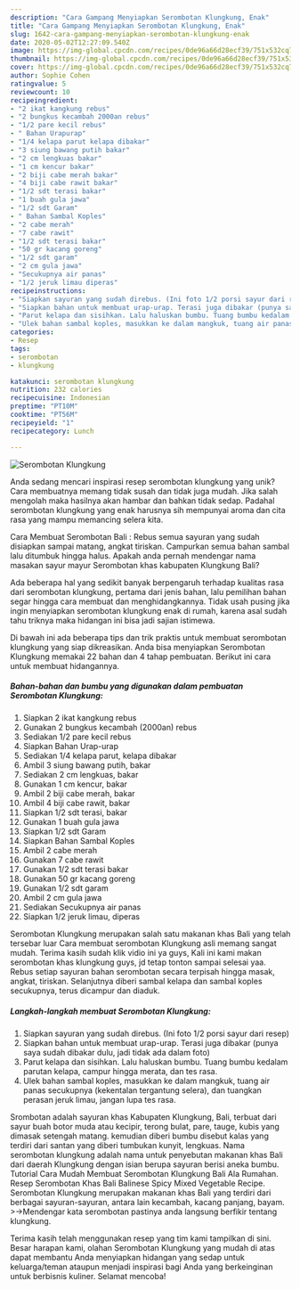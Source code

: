 ```yaml
---
description: "Cara Gampang Menyiapkan Serombotan Klungkung, Enak"
title: "Cara Gampang Menyiapkan Serombotan Klungkung, Enak"
slug: 1642-cara-gampang-menyiapkan-serombotan-klungkung-enak
date: 2020-05-02T12:27:09.540Z
image: https://img-global.cpcdn.com/recipes/0de96a66d28ecf39/751x532cq70/serombotan-klungkung-foto-resep-utama.jpg
thumbnail: https://img-global.cpcdn.com/recipes/0de96a66d28ecf39/751x532cq70/serombotan-klungkung-foto-resep-utama.jpg
cover: https://img-global.cpcdn.com/recipes/0de96a66d28ecf39/751x532cq70/serombotan-klungkung-foto-resep-utama.jpg
author: Sophie Cohen
ratingvalue: 5
reviewcount: 10
recipeingredient:
- "2 ikat kangkung rebus"
- "2 bungkus kecambah 2000an rebus"
- "1/2 pare kecil rebus"
- " Bahan Urapurap"
- "1/4 kelapa parut kelapa dibakar"
- "3 siung bawang putih bakar"
- "2 cm lengkuas bakar"
- "1 cm kencur bakar"
- "2 biji cabe merah bakar"
- "4 biji cabe rawit bakar"
- "1/2 sdt terasi bakar"
- "1 buah gula jawa"
- "1/2 sdt Garam"
- " Bahan Sambal Koples"
- "2 cabe merah"
- "7 cabe rawit"
- "1/2 sdt terasi bakar"
- "50 gr kacang goreng"
- "1/2 sdt garam"
- "2 cm gula jawa"
- "Secukupnya air panas"
- "1/2 jeruk limau diperas"
recipeinstructions:
- "Siapkan sayuran yang sudah direbus. (Ini foto 1/2 porsi sayur dari resep)"
- "Siapkan bahan untuk membuat urap-urap. Terasi juga dibakar (punya saya sudah dibakar dulu, jadi tidak ada dalam foto)"
- "Parut kelapa dan sisihkan. Lalu haluskan bumbu. Tuang bumbu kedalam parutan kelapa, campur hingga merata, dan tes rasa."
- "Ulek bahan sambal koples, masukkan ke dalam mangkuk, tuang air panas secukupnya (kekentalan tergantung selera), dan tuangkan perasan jeruk limau, jangan lupa tes rasa."
categories:
- Resep
tags:
- serombotan
- klungkung

katakunci: serombotan klungkung 
nutrition: 232 calories
recipecuisine: Indonesian
preptime: "PT10M"
cooktime: "PT56M"
recipeyield: "1"
recipecategory: Lunch

---
```



![Serombotan Klungkung](https://img-global.cpcdn.com/recipes/0de96a66d28ecf39/751x532cq70/serombotan-klungkung-foto-resep-utama.jpg)

Anda sedang mencari inspirasi resep serombotan klungkung yang unik? Cara membuatnya memang tidak susah dan tidak juga mudah. Jika salah mengolah maka hasilnya akan hambar dan bahkan tidak sedap. Padahal serombotan klungkung yang enak harusnya sih mempunyai aroma dan cita rasa yang mampu memancing selera kita.

Cara Membuat Serombotan Bali : Rebus semua sayuran yang sudah disiapkan sampai matang, angkat tiriskan. Campurkan semua bahan sambal lalu ditumbuk hingga halus. Apakah anda pernah mendengar nama masakan sayur mayur Serombotan khas kabupaten Klungkung Bali?

Ada beberapa hal yang sedikit banyak berpengaruh terhadap kualitas rasa dari serombotan klungkung, pertama dari jenis bahan, lalu pemilihan bahan segar hingga cara membuat dan menghidangkannya. Tidak usah pusing jika ingin menyiapkan serombotan klungkung enak di rumah, karena asal sudah tahu triknya maka hidangan ini bisa jadi sajian istimewa.


Di bawah ini ada beberapa tips dan trik praktis untuk membuat serombotan klungkung yang siap dikreasikan. Anda bisa menyiapkan Serombotan Klungkung memakai 22 bahan dan 4 tahap pembuatan. Berikut ini cara untuk membuat hidangannya.

<!--inarticleads1-->

##### Bahan-bahan dan bumbu yang digunakan dalam pembuatan Serombotan Klungkung:

1. Siapkan 2 ikat kangkung rebus
1. Gunakan 2 bungkus kecambah (2000an) rebus
1. Sediakan 1/2 pare kecil rebus
1. Siapkan  Bahan Urap-urap
1. Sediakan 1/4 kelapa parut, kelapa dibakar
1. Ambil 3 siung bawang putih, bakar
1. Sediakan 2 cm lengkuas, bakar
1. Gunakan 1 cm kencur, bakar
1. Ambil 2 biji cabe merah, bakar
1. Ambil 4 biji cabe rawit, bakar
1. Siapkan 1/2 sdt terasi, bakar
1. Gunakan 1 buah gula jawa
1. Siapkan 1/2 sdt Garam
1. Siapkan  Bahan Sambal Koples
1. Ambil 2 cabe merah
1. Gunakan 7 cabe rawit
1. Gunakan 1/2 sdt terasi bakar
1. Gunakan 50 gr kacang goreng
1. Gunakan 1/2 sdt garam
1. Ambil 2 cm gula jawa
1. Sediakan Secukupnya air panas
1. Siapkan 1/2 jeruk limau, diperas


Serombotan Klungkung merupakan salah satu makanan khas Bali yang telah tersebar luar Cara membuat serombotan Klungkung asli memang sangat mudah. Terima kasih sudah klik vidio ini ya guys, Kali ini kami makan serombotan khas klungkung guys, jd tetap tonton sampai selesai yaa. Rebus setiap sayuran bahan serombotan secara terpisah hingga masak, angkat, tiriskan. Selanjutnya diberi sambal kelapa dan sambal koples secukupnya, terus dicampur dan diaduk. 

<!--inarticleads2-->

##### Langkah-langkah membuat Serombotan Klungkung:

1. Siapkan sayuran yang sudah direbus. (Ini foto 1/2 porsi sayur dari resep)
1. Siapkan bahan untuk membuat urap-urap. Terasi juga dibakar (punya saya sudah dibakar dulu, jadi tidak ada dalam foto)
1. Parut kelapa dan sisihkan. Lalu haluskan bumbu. Tuang bumbu kedalam parutan kelapa, campur hingga merata, dan tes rasa.
1. Ulek bahan sambal koples, masukkan ke dalam mangkuk, tuang air panas secukupnya (kekentalan tergantung selera), dan tuangkan perasan jeruk limau, jangan lupa tes rasa.


Srombotan adalah sayuran khas Kabupaten Klungkung, Bali, terbuat dari sayur buah botor muda atau kecipir, terong bulat, pare, tauge, kubis yang dimasak setengah matang. kemudian diberi bumbu disebut kalas yang terdiri dari santan yang diberi tumbukan kunyit, lengkuas. Nama serombotan klungkung adalah nama untuk penyebutan makanan khas Bali dari daerah Klungkung dengan isian berupa sayuran berisi aneka bumbu. Tutorial Cara Mudah Membuat Serombotan Klungkung Bali Ala Rumahan. Resep Serombotan Khas Bali Balinese Spicy Mixed Vegetable Recipe. Serombotan Klungkung merupakan makanan khas Bali yang terdiri dari berbagai sayuran-sayuran, antara lain kecambah, kacang panjang, bayam. &gt;-&gt;Mendengar kata serombotan pastinya anda langsung berfikir tentang klungkung. 

Terima kasih telah menggunakan resep yang tim kami tampilkan di sini. Besar harapan kami, olahan Serombotan Klungkung yang mudah di atas dapat membantu Anda menyiapkan hidangan yang sedap untuk keluarga/teman ataupun menjadi inspirasi bagi Anda yang berkeinginan untuk berbisnis kuliner. Selamat mencoba!
